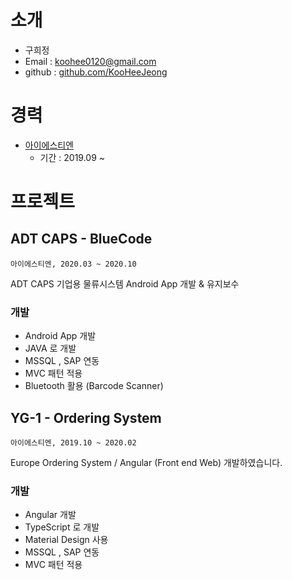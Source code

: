 # 소개

- 구희정
- Email : koohee0120@gmail.com
- github : [github.com/KooHeeJeong](https://github.com/KooHeeJeong)



# 경력

- [아이에스티엔](http://istn.co.kr/)
  - 기간 : 2019.09 ~
  
  
  
# 프로젝트

## ADT CAPS - BlueCode
`아이에스티엔, 2020.03 ~ 2020.10`

ADT CAPS 기업용 물류시스템 Android App 개발 & 유지보수

### 개발
- Android App 개발
- JAVA 로 개발
- MSSQL , SAP 연동
- MVC 패턴 적용
- Bluetooth 활용 (Barcode Scanner)

## YG-1 - Ordering System
`아이에스티엔, 2019.10 ~ 2020.02`

Europe Ordering System / Angular (Front end Web) 개발하였습니다. 

### 개발
- Angular 개발
- TypeScript 로 개발
- Material Design 사용
- MSSQL , SAP 연동
- MVC 패턴 적용
